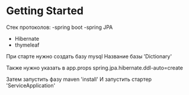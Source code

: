 # Getting Started

Стек протоколов:
-spring boot
-spring JPA
- Hibernate
- thymeleaf

При старте нужно создать базу mysql
Название базы 'Dictionary'

Также нужно указать в app.props
spring.jpa.hibernate.ddl-auto=create

Затем запустить фазу maven 'install'
И запустить стартер 'ServiceApplication'